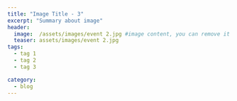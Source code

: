 ```yaml
---
title: "Image Title - 3"
excerpt: "Summary about image"
header:
  image:  /assets/images/event 2.jpg #image content, you can remove it if you want
  teaser: assets/images/event 2.jpg
tags:
  - tag 1
  - tag 2
  - tag 3

category:
  - blog
---
```


